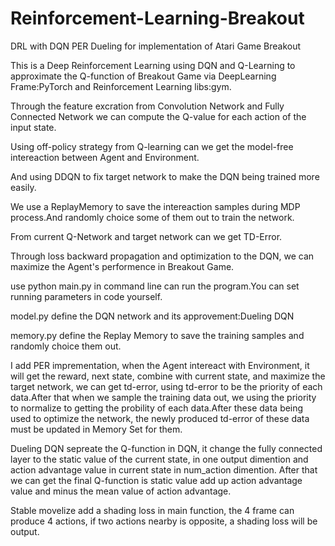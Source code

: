 # Reinforcement-Learning-Breakout
DRL with DQN PER Dueling for implementation of Atari Game Breakout

This is a Deep Reinforcement Learning using DQN and Q-Learning to approximate the Q-function of Breakout Game via DeepLearning Frame:PyTorch and Reinforcement Learning libs:gym.

Through the feature excration from Convolution Network and Fully Connected Network we can compute the Q-value for each action of the input state.

Using off-policy strategy from Q-learning can we get the model-free intereaction between Agent and Environment.

And using DDQN to fix target network to make the DQN being trained more easily.

We use a ReplayMemory to save the intereaction samples during MDP process.And randomly choice some of them out to train the network.

From current Q-Network and target network can we get TD-Error.

Through loss backward propagation and optimization to the DQN, we can maximize the Agent's performence in Breakout Game.

use python main.py in command line can run the program.You can set running parameters in code yourself.

model.py define the DQN network and its approvement:Dueling DQN

memory.py define the Replay Memory to save the training samples and randomly choice them out.

I add PER imprementation, when the Agent intereact with Environment, it will get the reward, next state, combine with current state, and maximize the
target network, we can get td-error, using td-error to be the priority of each data.After that when we sample the training data out, we using the
priority to normalize to getting the probility of each data.After these data being used to optimize the network, the newly produced td-error of these
data must be updated in Memory Set for them.

Dueling DQN sepreate the Q-function in DQN, it change the fully connected layer to the static value of the current state, in one output dimention and 
action advantage value in current state in num_action dimention. After that we can get the final Q-function is static value add up action advantage value
and minus the mean value of action advantage.

Stable movelize add a shading loss in main function, the 4 frame can produce 4 actions, if two actions nearby is opposite, a shading loss will be output.
